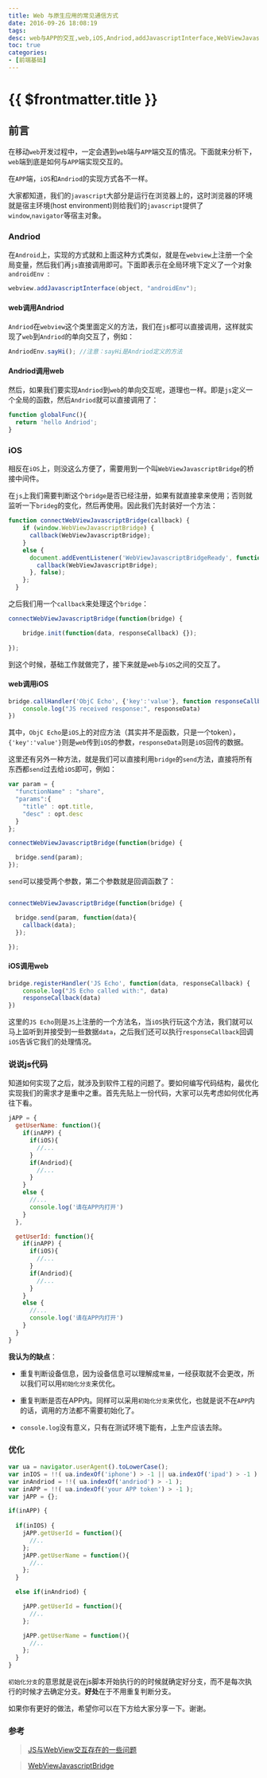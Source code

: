 ```yaml
---
title: Web 与原生应用的常见通信方式
date: 2016-09-26 18:08:19
tags: 
desc: web与APP的交互,web,iOS,Andriod,addJavascriptInterface,WebViewJavascriptBridge,初始化分支
toc: true
categories:
- [前端基础]
---
```


# {{ $frontmatter.title }}

## 前言

在移动`web`开发过程中，一定会遇到`web`端与`APP`端交互的情况。下面就来分析下，`web`端到底是如何与`APP`端实现交互的。

在`APP`端，`iOS`和`Andriod`的实现方式各不一样。

大家都知道，我们的`javascript`大部分是运行在浏览器上的，这时浏览器的环境就是宿主环境(host environment)则给我们的`javascript`提供了`window`,`navigator`等宿主对象。

<!--more-->

### Andriod

在`Android`上，实现的方式就和上面这种方式类似，就是在`webview`上注册一个全局变量，然后我们再`js`直接调用即可。下面即表示在全局环境下定义了一个对象`androidEnv `:

```java
webview.addJavascriptInterface(object, "androidEnv");
```

#### web调用Andriod

`Andriod`在`webview`这个类里面定义的方法，我们在`js`都可以直接调用，这样就实现了`web`到`Andriod`的单向交互了，例如：

```js
AndriodEnv.sayHi(); //注意：sayHi是Andriod定义的方法
```

#### Andriod调用web

然后，如果我们要实现`Andriod`到`web`的单向交互呢，道理也一样。即是`js`定义一个全局的函数，然后`Andriod`就可以直接调用了：

```js
function globalFunc(){
  return 'hello Andriod';
}
```

### iOS

相反在`iOS`上，则没这么方便了，需要用到一个叫`WebViewJavascriptBridge`的桥接中间件。

在`js`上我们需要判断这个`bridge`是否已经注册，如果有就直接拿来使用；否则就监听一下`brideg`的变化，然后再使用。因此我们先封装好一个方法：

```js
function connectWebViewJavascriptBridge(callback) {
    if (window.WebViewJavascriptBridge) {
      callback(WebViewJavascriptBridge);
    }
    else {
      document.addEventListener('WebViewJavascriptBridgeReady', function() {
        callback(WebViewJavascriptBridge);
      }, false);
    };
  }
```

之后我们用一个`callback`来处理这个`bridge`：

```js
connectWebViewJavascriptBridge(function(bridge) {

    bridge.init(function(data, responseCallback) {});
    
});
```

到这个时候，基础工作就做完了，接下来就是`web`与`iOS`之间的交互了。

#### web调用iOS

```js
bridge.callHandler('ObjC Echo', {'key':'value'}, function responseCallback(responseData) {
    console.log("JS received response:", responseData)
})
```

其中，`ObjC Echo`是`iOS`上的对应方法（其实并不是函数，只是一个token），`{'key':'value'}`则是`web`传到`iOS`的参数，`responseData`则是`iOS`回传的数据。

这里还有另外一种方法，就是我们可以直接利用`bridge`的`send`方法，直接将所有东西都`send`过去给`iOS`即可，例如：

```js
var param = {
  "functionName" : "share",
  "params":{
    "title" : opt.title,
    "desc" : opt.desc
  }
};

connectWebViewJavascriptBridge(function(bridge) {

  bridge.send(param);
});

```

`send`可以接受两个参数，第二个参数就是回调函数了：

```js

connectWebViewJavascriptBridge(function(bridge) {

  bridge.send(param, function(data){
    callback(data);
  });

});
```


#### iOS调用web

```js
bridge.registerHandler('JS Echo', function(data, responseCallback) {
    console.log("JS Echo called with:", data)
    responseCallback(data)
})
```

这里的`JS Echo`则是`JS`上注册的一个方法名，当`iOS`执行玩这个方法，我们就可以马上监听到并接受到一些数据`data`，之后我们还可以执行`responseCallback`回调`iOS`告诉它我们的处理情况。

### 说说js代码

知道如何实现了之后，就涉及到软件工程的问题了。要如何编写代码结构，最优化实现我们的需求才是重中之重。首先先贴上一份代码，大家可以先考虑如何优化再往下看。

```js
jAPP = {
  getUserName: function(){
    if(inAPP) {
      if(iOS){
        //...
      }
      if(Andriod){
        //...
      }
    }
    else {
      //...
      console.log('请在APP内打开')
    }
  },

  getUserId: function(){
    if(inAPP) {
      if(iOS){
        //...
      }
      if(Andriod){
        //...
      }
    }
    else {
      //...
      console.log('请在APP内打开')
    }
  }
}
```

**我认为的缺点**：

- 重复判断设备信息，因为设备信息可以理解成`常量`，一经获取就不会更改，所以我们可以用`初始化分支`来优化。

- 重复判断是否在APP内。同样可以采用`初始化分支`来优化，也就是说不在`APP`内的话，调用的方法都不需要初始化了。

- `console.log`没有意义，只有在测试环境下能有，上生产应该去除。

### 优化

```js
var ua = navigator.userAgent().toLowerCase();
var inIOS = !!( ua.indexOf('iphone') > -1 || ua.indexOf('ipad') > -1 );
var inAndriod = !!( ua.indexOf('andriod') > -1 );
var inAPP = !!( ua.indexOf('your APP token') > -1 );
var jAPP = {};

if(inAPP) {
  
  if(inIOS) {
    jAPP.getUserId = function(){
      //..
    };
    jAPP.getUserName = function(){
      //..
    };
  }

  else if(inAndriod) {

    jAPP.getUserId = function(){
      //..
    };

    jAPP.getUserName = function(){
      //..
    };
  }
}
```

`初始化分支`的意思就是说在js脚本开始执行的的时候就确定好分支，而不是每次执行的时候才去确定分支。**好处**在于不用重复判断分支。

如果你有更好的做法，希望你可以在下方给大家分享一下。谢谢。

### 参考

> [JS与WebView交互存在的一些问题](http://www.jianshu.com/p/93cea79a2443)

> [WebViewJavascriptBridge](https://github.com/marcuswestin/WebViewJavascriptBridge)